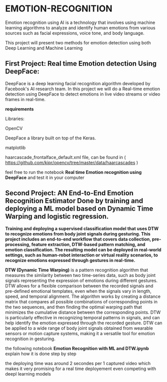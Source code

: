 # EMOTION-RECOGNITION
  Emotion recognition using AI is a technology that involves using machine learning algorithms to analyze and identify human emotions from various sources such as facial expressions, voice tone, and body language.

  This project will present two methods for emotion detection using both Deep Learning and Machine Learning

## First Project: Real time Emotion detection Using DeepFace:

  DeepFace is a deep learning facial recognition algorithm developed by Facebook's AI research team.
In this project we will do a Real-time emotion detection using DeepFace to detect emotions in live video streams or video frames in real-time. 

__requirements__

Libraries:

  OpenCV

  DeepFace a library built on top of the Keras.
    
  matplotlib
    
haarcascade_frontalface_default.xml file, can be found in ( https://github.com/kipr/opencv/tree/master/data/haarcascades )

feel free to run the notebook __Real time Emotion recognition using DeepFace__ and test it in your computer

## Second Project: AN End-to-End Emotion Recognition Estimator Done by training and deploying a ML model based on Dynamic Time Warping and logistic regression.

__Training and deploying a supervised classification model that uses DTW to recognize emotions from body joint signals during gesturing. This project includes an end-to-end workflow that covers data collection, pre-processing, feature extraction, DTW-based pattern matching, and emotion classification. The resulting model can be deployed in real-world settings, such as human-robot interaction or virtual reality scenarios, to recognize emotions expressed through gestures in real-time.__



__DTW (Dynamic Time Warping)__ is a pattern recognition algorithm that measures the similarity between two time-series data, such as body joint signals representing the expression of emotions during different gestures. DTW allows for a flexible comparison between the recorded signals and pre-defined emotional templates, even when the signals vary in length, speed, and temporal alignment. The algorithm works by creating a distance matrix that compares all possible combinations of corresponding points in the two sequences, and then finding the optimal warping path that minimizes the cumulative distance between the corresponding points. DTW is particularly effective in recognizing temporal patterns in signals, and can help identify the emotion expressed through the recorded gesture. DTW can be applied to a wide range of body joint signals obtained from wearable sensors or motion capture systems, making it a versatile tool for emotion recognition in gesturing.

the following notebook __Emotion Recognition with ML and DTW.ipynb__ explain how it is done step by step

the deploying time was around 2 secondes per 1 captured video which makes it very promising for a real time deployement even competing with deepl learning models 
